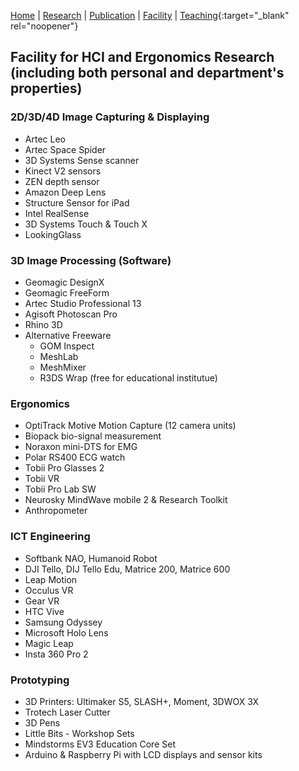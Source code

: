 [Home](README.md) | [Research](research.md) | [Publication](publication.md) | [Facility](facility.md) | [Teaching](teaching.md){:target="_blank" rel="noopener"}


## Facility for HCI and Ergonomics Research (including both personal and department's properties)

### 2D/3D/4D Image Capturing & Displaying
- Artec Leo
- Artec Space Spider
- 3D Systems Sense scanner
- Kinect V2 sensors
- ZEN depth sensor
- Amazon Deep Lens
- Structure Sensor for iPad
- Intel RealSense
- 3D Systems Touch & Touch X
- LookingGlass

### 3D Image Processing (Software)
- Geomagic DesignX
- Geomagic FreeForm
- Artec Studio Professional 13
- Agisoft Photoscan Pro
- Rhino 3D
- Alternative Freeware
	- GOM Inspect
	- MeshLab
	- MeshMixer
	- R3DS Wrap (free for educational institutue)

### Ergonomics
- OptiTrack Motive Motion Capture (12 camera units)
- Biopack bio-signal measurement
- Noraxon mini-DTS for EMG
- Polar RS400 ECG watch
- Tobii Pro Glasses 2
- Tobii VR
- Tobii Pro Lab SW
- Neurosky MindWave mobile 2 & Research Toolkit
- Anthropometer

### ICT Engineering
- Softbank NAO, Humanoid Robot
- DJI Tello, DIJ Tello Edu, Matrice 200, Matrice 600
- Leap Motion
- Occulus VR
- Gear VR
- HTC Vive
- Samsung Odyssey
- Microsoft Holo Lens
- Magic Leap
- Insta 360 Pro 2

### Prototyping
- 3D Printers: Ultimaker S5, SLASH+, Moment, 3DWOX 3X
- Trotech Laser Cutter
- 3D Pens
- Little Bits - Workshop Sets
- Mindstorms EV3 Education Core Set
- Arduino & Raspberry Pi with LCD displays and sensor kits
